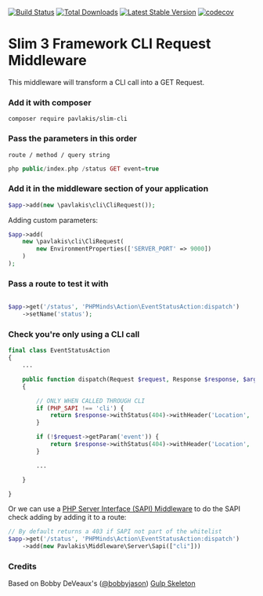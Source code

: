 [![Build Status](https://travis-ci.org/pavlakis/slim-cli.svg)](https://travis-ci.org/pavlakis/slim-cli)
[![Total Downloads](https://img.shields.io/packagist/dt/pavlakis/slim-cli.svg)](https://packagist.org/packages/pavlakis/slim-cli)
[![Latest Stable Version](https://img.shields.io/packagist/v/pavlakis/slim-cli.svg)](https://packagist.org/packages/pavlakis/slim-cli)
[![codecov](https://codecov.io/gh/pavlakis/slim-cli/branch/master/graph/badge.svg)](https://codecov.io/gh/pavlakis/slim-cli)


# Slim 3 Framework CLI Request Middleware

This middleware will transform a CLI call into a GET Request.

### Add it with composer

```
composer require pavlakis/slim-cli
```

### Pass the parameters in this order
`route / method / query string`

```php
php public/index.php /status GET event=true
```

### Add it in the middleware section of your application

```php
$app->add(new \pavlakis\cli\CliRequest());
```

Adding custom parameters:

```php
$app->add(
	new \pavlakis\cli\CliRequest(
		new EnvironmentProperties(['SERVER_PORT' => 9000])
	)
);
```

### Pass a route to test it with

```php

$app->get('/status', 'PHPMinds\Action\EventStatusAction:dispatch')
    ->setName('status');

```

### Check you're only using a CLI call

```php
final class EventStatusAction
{
    ...

    public function dispatch(Request $request, Response $response, $args)
    {

        // ONLY WHEN CALLED THROUGH CLI
        if (PHP_SAPI !== 'cli') {
            return $response->withStatus(404)->withHeader('Location', '/404');
        }

        if (!$request->getParam('event')) {
            return $response->withStatus(404)->withHeader('Location', '/404');
        }

        ...

    }

}
```

Or we can use a [PHP Server Interface (SAPI) Middleware](https://github.com/pavlakis/php-server-interface-middleware) to do the SAPI check adding by adding it to a route:

```php
// By default returns a 403 if SAPI not part of the whitelist
$app->get('/status', 'PHPMinds\Action\EventStatusAction:dispatch')
    ->add(new Pavlakis\Middleware\Server\Sapi(["cli"]))
```



### Credits

Based on Bobby DeVeaux's ([@bobbyjason](https://twitter.com/bobbyjason)) [Gulp Skeleton](https://github.com/dvomedia/gulp-skeleton/blob/master/web/index.php)
